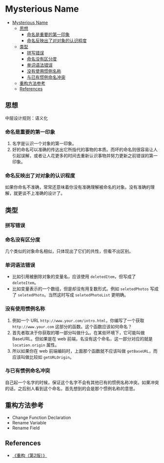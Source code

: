 # Mysterious Name


<!-- TOC -->

- [Mysterious Name](#mysterious-name)
    - [思想](#思想)
        - [命名是重要的第一印象](#命名是重要的第一印象)
        - [命名反映出了对对象的认识程度](#命名反映出了对对象的认识程度)
    - [类型](#类型)
        - [拼写错误](#拼写错误)
        - [命名没有区分度](#命名没有区分度)
        - [单词语法错误](#单词语法错误)
        - [没有使用惯例名称](#没有使用惯例名称)
        - [与已有惯例命名冲突](#与已有惯例命名冲突)
    - [重构方法参考](#重构方法参考)
    - [References](#references)

<!-- /TOC -->


## 思想
中层设计规则：语义化


### 命名是重要的第一印象
1. 名字是认识一个对象的第一印象。
2. 好的命名可以准确的传达出它所指代的事物的本质。而坏的命名则很容易让人引起误解，或者让人花更多的时间去重新认识事物并努力更新之前错误的第一印象。

### 命名反映出了对对象的认识程度
如果你命名不准确，常常还意味着你没有准确理解被命名的对象。没有准确的理解，就更谈不上准确的设计了。


## 类型
### 拼写错误

### 命名没有区分度
几个类似的对象命名相似，只体现出了它们的共性，但看不出区别。

### 单词语法错误
* 比如引用被删除对象的变量名，应该使用 `deletedItem`，但写成了 `deleteItem`。
* 比如变量表示的一个数组，但是却没有用复数形式。例如 `seletedPhotos` 写成了 `seletedPhoto`。当然这时写成 `seletedPhotoList` 更明确。

### 没有使用惯例名称
1. 例如一个 URL `http://www.your.com/intro.html`，你编写了一个获取 `http://www.your.com` 这部分的函数。这个函数应该如何命名？
2. 首先者取决于你获取的哪一部分叫做什么。在某些环境下，它可能叫做 BaseURL。但如果是在 web 前端，名没有这个命名，这一部分对应的就是 `location.origin` 属性。
3. 所以如果你在 web 前端编码时，上面那个函数就不应该叫做 `getBaseURL`，而应该叫做比较如 `getURLOrigin`。

### 与已有惯例命名冲突
自己起一个名字的时候，保证这个名字不会有其他已有的惯例名称冲突。如果冲突的话，之后别人看到这个命名，首先想到的会是那个惯例名称的意思。


## 重构方法参考
* Change Function Declaration
* Rename Variable
* Rename Field


## References
* [《重构（第2版）》](https://book.douban.com/subject/33400354/)
